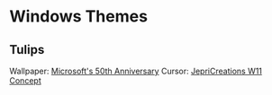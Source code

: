 # Windows Themes
## Tulips
Wallpaper: [Microsoft's 50th Anniversary](https://microsoft.design/wallpapers)
Cursor: [JepriCreations W11 Concept](https://www.deviantart.com/jepricreations/art/886489356)